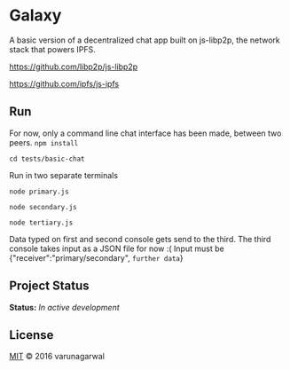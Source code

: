# Galaxy
A basic version of a decentralized chat app built on js-libp2p, the network stack that powers IPFS.

https://github.com/libp2p/js-libp2p

https://github.com/ipfs/js-ipfs

## Run
For now, only a command line chat interface has been made, between two peers.
`npm install`

`cd tests/basic-chat`

Run in two separate terminals

`node primary.js`

`node secondary.js`

`node tertiary.js`

Data typed on first and second console gets send to the third.
The third console takes input as a JSON file for now :(
Input must be {"receiver":"primary/secondary", `further data`}

## Project Status
**Status:** *In active development*


## License

[MIT](LICENSE) © 2016 varunagarwal
